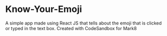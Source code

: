 # Know-Your-Emoji
A simple app made using React JS that tells about the emoji that is clicked or typed in the text box. Created with CodeSandbox for Mark8
